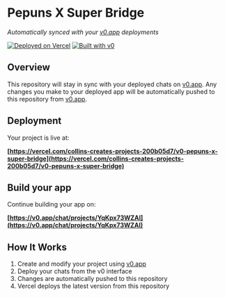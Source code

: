 # Pepuns X Super Bridge

*Automatically synced with your [v0.app](https://v0.app) deployments*

[![Deployed on Vercel](https://img.shields.io/badge/Deployed%20on-Vercel-black?style=for-the-badge&logo=vercel)](https://vercel.com/collins-creates-projects-200b05d7/v0-pepuns-x-super-bridge)
[![Built with v0](https://img.shields.io/badge/Built%20with-v0.app-black?style=for-the-badge)](https://v0.app/chat/projects/YqKpx73WZAI)

## Overview

This repository will stay in sync with your deployed chats on [v0.app](https://v0.app).
Any changes you make to your deployed app will be automatically pushed to this repository from [v0.app](https://v0.app).

## Deployment

Your project is live at:

**[https://vercel.com/collins-creates-projects-200b05d7/v0-pepuns-x-super-bridge](https://vercel.com/collins-creates-projects-200b05d7/v0-pepuns-x-super-bridge)**

## Build your app

Continue building your app on:

**[https://v0.app/chat/projects/YqKpx73WZAI](https://v0.app/chat/projects/YqKpx73WZAI)**

## How It Works

1. Create and modify your project using [v0.app](https://v0.app)
2. Deploy your chats from the v0 interface
3. Changes are automatically pushed to this repository
4. Vercel deploys the latest version from this repository
